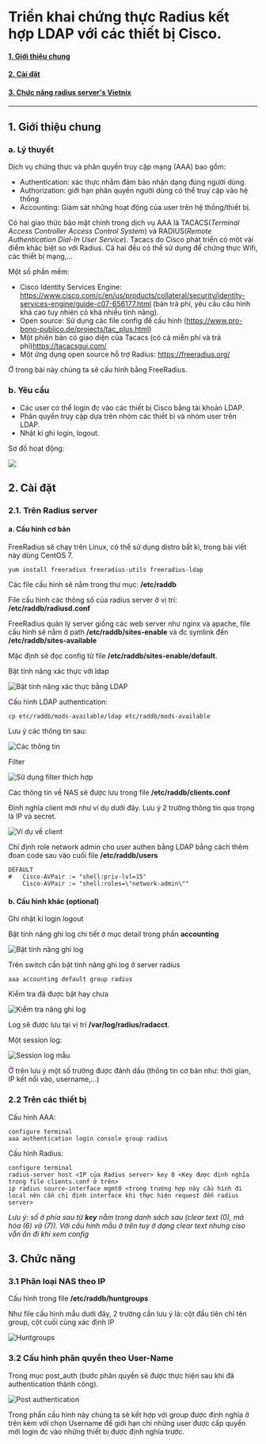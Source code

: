 # Triển khai chứng thực Radius kết hợp LDAP với các thiết bị Cisco.
#### <a href="#1">1. Giới thiệu chung </a>
#### <a href="#2">2. Cài đặt </a>
#### <a href="#3">3. Chức năng radius server's Vietnix </a>
<hr>

<div id="1"></div>

## 1. Giới thiệu chung
### a. Lý thuyết

Dịch vụ chứng thực và phân quyền truy cập mạng (AAA) bao gồm:
- Authentication: xác thực nhằm đảm bảo nhận dạng đúng người dùng.
- Authorization: giới hạn phân quyền người dùng có thể truy cập vào hệ thống
- Accounting: Giám sát những hoạt động của user trên hệ thống/thiết bị.

Có hai giao thức bảo mật chính trong dịch vụ AAA là TACACS(*Terminal Access Controller Access Control System*) và RADIUS(*Remote Authentication Dial-In User Service*). Tacacs do Cisco phát triển có môt vài điểm khác biệt so với Radius. Cả hai đều có thể sử dụng đế chứng thực Wifi, các thiết bị mạng,...

Một số phần mềm:
- Cisco Identity Services Engine: https://www.cisco.com/c/en/us/products/collateral/security/identity-services-engine/guide-c07-656177.html (bản trả phí, yêu cầu cấu hình khá cao tuy nhiên có khá nhiều tính năng).
- Open source: Sử dụng các file config để cấu hình (https://www.pro-bono-publico.de/projects/tac_plus.html)
- Một phiên bản có giao diện của Tacacs (có cả miễn phí và trả phí)https://tacacsgui.com/
- Một ứng dụng open source hỗ trợ Radius: https://freeradius.org/

Ở trong bài này chúng ta sẽ cấu hình bằng FreeRadius.
### b. Yêu cầu
- Các user có thể login đc vào các thiết bị Cisco bằng tài khoản LDAP.
- Phân quyền truy cập dựa trên nhóm các thiết bị và nhóm user trên LDAP.
- Nhật kí ghi login, logout.

Sơ đồ hoạt động:

![](https://www.golinuxcloud.com/wp-content/uploads/wireshark-255.png)

<div id="2"></div>

## 2. Cài đặt
### 2.1. Trên Radius server
#### a. Cấu hình cơ bản
FreeRadius sẽ chạy trên Linux, có thể sử dụng distro bất kì, trong bài viết này dùng CentOS 7.
```
yum install freeradius freeradius-utils freeradius-ldap
```
Các file cấu hình sẽ nằm trong thư mục: **/etc/raddb**

File cấu hình các thông số của radius server ở vị trí: **/etc/raddb/radiusd.conf**

FreeRadius quản lý server giống các web server như nginx và apache, file cấu hình sẽ nằm ở path **/etc/raddb/sites-enable** và đc symlink đến **/etc/raddb/sites-available**

Mặc định sẽ đọc config từ file **/etc/raddb/sites-enable/default**.

Bật tính năng xác thực với ldap

![Bật tính năng xác thực bằng LDAP](attachments/enableLDAPauthen.png)

Cấu hình LDAP authentication:

```
cp etc/raddb/mods-available/ldap etc/raddb/mods-available
```

Lưu ý các thông tin sau:

![Các thông tin](attachments/LDAPinformation.png)

Filter

![Sử dụng filter thích hợp](attachments/search_filter_for_user.png)

Các thông tin về NAS sẽ được lưu trong file **/etc/raddb/clients.conf**

Định nghĩa client mới như ví dụ dưới đây. Lưu ý 2 trường thông tin qua trọng là IP và secret.

![Ví dụ về client](attachments/config_NAS.png)

Chỉ định role network admin cho user authen bằng LDAP bằng cách thêm đoan code sau vào cuối file **/etc/raddb/users**

```
DEFAULT
#	Cisco-AVPair := "shell:priv-lvl=15"
	Cisco-AVPair := "shell:roles=\"network-admin\""
```

#### b. Cấu hình khác (optional)
Ghi nhật kí login logout

Bật tính năng ghi log chi tiết ở mục detail trong phần **accounting**

![Bật tính năng ghi log](attachments/enable-log-radius.png)

Trên switch cần bật tính năng ghi log ở server radius

```
aaa accounting default group radius
```

Kiểm tra đã được bật hay chưa

![Kiểm tra năng ghi log](attachments/check-accounting-cisco.png)

Log sẽ được lưu tại vị trí **/var/log/radius/radacct**.

Một session log:

![Session log mẫu](attachments/log-example.png)

Ở trên lưu ý một số trường được đánh dấu (thông tin cơ bản như: thời gian, IP kết nối vào, username,...)

### 2.2 Trên các thiết bị
Cấu hình AAA:
```
configure terminal
aaa authentication login console group radius
```
Cấu hình Radius:
```
configure terminal
radius-server host <IP của Radius server> key 0 <Key được định nghĩa trong file clients.conf ở trên>
ip radius source-interface mgmt0 <trong trường hợp này cấu hình đi local nên cần chỉ định interface khi thực hiện request đến radius server>
```
*Lưu ý: số ở phía sau từ **key** nằm trong danh sách sau (clear text (0), mã hóa (6) và (7)). Với cấu hình mẫu ở trên tuy ở dạng clear text nhưng ciso vẫn ẩn đi khi xem config*

<div id="3"></div>

## 3. Chức năng
### 3.1 Phân loại NAS theo IP
Cấu hình trong file **/etc/raddb/huntgroups**

Như file cấu hình mẫu dưới đây, 2 trường cần lưu ý là: cột đầu tiên chỉ tên group, cột cuối cùng xác định IP

![Huntgroups](attachments/huntsgroup.png)

### 3.2 Cấu hình phân quyền theo User-Name

Trong mục post_auth (bước phân quyền sẽ được thực hiện sau khi đã authentication thành công).

![Post authentication](attachments/post-auth.png)

Trong phần cấu hình này chúng ta sẽ kết hợp với group được định nghĩa ở trên kèm với chọn Username để giới hạn chỉ những user được cấp quyền mới login đc vào những thiết bị được định nghĩa trước. 




